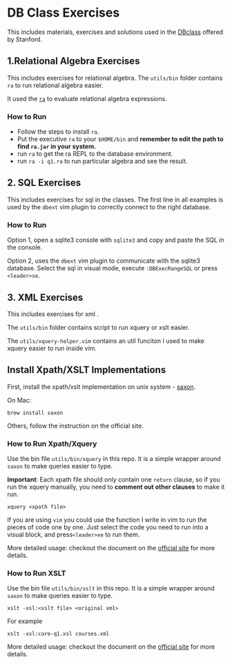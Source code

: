 # DB Class Exercises
This includes materials, exercises and solutions used in the [DBclass](https://class2go.stanford.edu/db/Winter2013) offered by Stanford.

## 1.Relational Algebra Exercises
This includes exercises for relational algebra.  The `utils/bin` folder contains `ra` to run relational algebra easier.

It used the [`ra`](http://www.cs.duke.edu/~junyang/ra/) to evaluate relational algebra expressions.

### How to Run
- Follow the steps to install `ra`.
- Put the executive `ra` to your `$HOME/bin` and **remember to edit the path to find `ra.jar` in your system.**
- run `ra` to get the ra REPL to the database environment.
- run `ra -i q1.ra` to run particular algebra and see the result.

## 2. SQL Exercises
This includes exercises for sql in the classes.
The first line in all examples is used by the `dbext` vim plugin to correctly connect to the right database.

### How to Run
Option 1, open a sqlite3 console with `sqlite3` and copy and paste the SQL in the console.

Option 2, uses the `dbext` vim plugin to communicate with the sqlite3 database. Select the sql in visual mode, execute `:DBExecRangeSQL` or press `<leader>se`.

## 3. XML Exercises
This includes exercises for xml .

The `utils/bin` folder contains script to run xquery or xslt easier.

The `utils/xquery-helper.vim` contains an util funciton I used to make xquery easier to run inside vim.

## Install Xpath/XSLT Implementations
First, install the xpath/xslt implementation on unix system - [saxon](http://www.saxonica.com/).

On Mac:

    brew install saxon

Others, follow the instruction on the official site.

### How to Run Xpath/Xquery
Use the bin file `utils/bin/xquery` in this repo. It is a simple wrapper around `saxon` to make queries easier to type. 

**Important**: Each xpath file should only contain one `return` clause, so if you run the xquery manually, you need to **comment out other clauses** to make it run.

    xquery <xpath file>

If you are using `vim` you could use the function I write in vim to run the pieces of code one by one. Just select the code you need to run into a visual block, and press`<leader>xe` to run them.

More detailed usage: checkout the document on the [official site](http://www.saxonica.com/documentation/using-xsl/commandline.xml) for more details.

### How to Run XSLT
Use the bin file `utils/bin/xslt` in this repo. It is a simple wrapper around `saxon` to make queries easier to type. 

    xslt -xsl:<xslt file> <original xml>

For example

    xslt -xsl:core-q1.xsl courses.xml

More detailed usage: checkout the document on the [official site](http://www.saxonica.com/documentation/using-xquery/commandline.xml) for more details.
